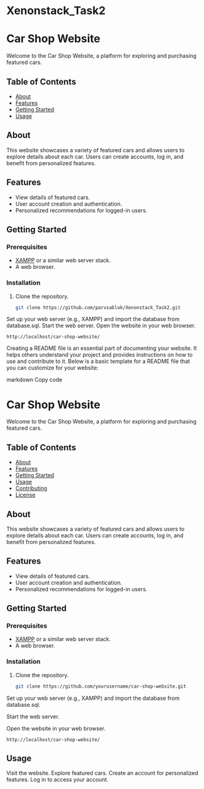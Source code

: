 # Xenonstack_Task2
# Car Shop Website

Welcome to the Car Shop Website, a platform for exploring and purchasing featured cars.

## Table of Contents

- [About](#about)
- [Features](#features)
- [Getting Started](#getting-started)
- [Usage](#usage)

## About

This website showcases a variety of featured cars and allows users to explore details about each car. Users can create accounts, log in, and benefit from personalized features.

## Features

- View details of featured cars.
- User account creation and authentication.
- Personalized recommendations for logged-in users.

## Getting Started

### Prerequisites

- [XAMPP](https://www.apachefriends.org/index.html) or a similar web server stack.
- A web browser.

### Installation

1. Clone the repository.
   ```bash
   git clone https://github.com/parvsablok/Xenonstack_Task2.git
   ```
Set up your web server (e.g., XAMPP) and import the database from database.sql.
Start the web server.
Open the website in your web browser.
```
http://localhost/car-shop-website/
```

Creating a README file is an essential part of documenting your website. It helps others understand your project and provides instructions on how to use and contribute to it. Below is a basic template for a README file that you can customize for your website:

markdown
Copy code
# Car Shop Website

Welcome to the Car Shop Website, a platform for exploring and purchasing featured cars.

## Table of Contents

- [About](#about)
- [Features](#features)
- [Getting Started](#getting-started)
- [Usage](#usage)
- [Contributing](#contributing)
- [License](#license)

## About

This website showcases a variety of featured cars and allows users to explore details about each car. Users can create accounts, log in, and benefit from personalized features.

## Features

- View details of featured cars.
- User account creation and authentication.
- Personalized recommendations for logged-in users.

## Getting Started

### Prerequisites

- [XAMPP](https://www.apachefriends.org/index.html) or a similar web server stack.
- A web browser.

### Installation

1. Clone the repository.
   ```bash
   git clone https://github.com/yourusername/car-shop-website.git
Set up your web server (e.g., XAMPP) and import the database from database.sql.

Start the web server.

Open the website in your web browser.
```
http://localhost/car-shop-website/
```
## Usage
Visit the website.
Explore featured cars.
Create an account for personalized features.
Log in to access your account.
